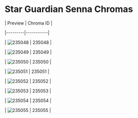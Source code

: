 # Star Guardian Senna Chromas


| Preview | Chroma ID |

|---------|-----------|

| ![235048](https://raw.communitydragon.org/latest/plugins/rcp-be-lol-game-data/global/default/v1/champion-chroma-images/235/235048.png) | 235048 |

| ![235049](https://raw.communitydragon.org/latest/plugins/rcp-be-lol-game-data/global/default/v1/champion-chroma-images/235/235049.png) | 235049 |

| ![235050](https://raw.communitydragon.org/latest/plugins/rcp-be-lol-game-data/global/default/v1/champion-chroma-images/235/235050.png) | 235050 |

| ![235051](https://raw.communitydragon.org/latest/plugins/rcp-be-lol-game-data/global/default/v1/champion-chroma-images/235/235051.png) | 235051 |

| ![235052](https://raw.communitydragon.org/latest/plugins/rcp-be-lol-game-data/global/default/v1/champion-chroma-images/235/235052.png) | 235052 |

| ![235053](https://raw.communitydragon.org/latest/plugins/rcp-be-lol-game-data/global/default/v1/champion-chroma-images/235/235053.png) | 235053 |

| ![235054](https://raw.communitydragon.org/latest/plugins/rcp-be-lol-game-data/global/default/v1/champion-chroma-images/235/235054.png) | 235054 |

| ![235055](https://raw.communitydragon.org/latest/plugins/rcp-be-lol-game-data/global/default/v1/champion-chroma-images/235/235055.png) | 235055 |